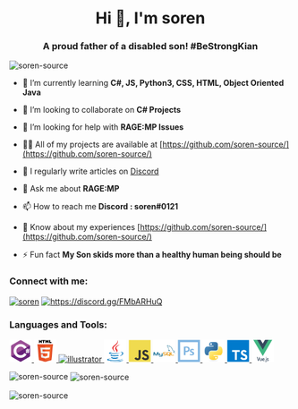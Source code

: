 <h1 align="center">Hi 👋, I'm soren</h1>
<h3 align="center">A proud father of a disabled son! #BeStrongKian</h3>

<p align="left"> <img src="https://komarev.com/ghpvc/?username=soren-source&label=Profile%20views&color=0e75b6&style=flat" alt="soren-source" /> </p>

- 🌱 I’m currently learning **C#, JS, Python3, CSS, HTML, Object Oriented Java**

- 👯 I’m looking to collaborate on **C# Projects**

- 🤝 I’m looking for help with **RAGE:MP Issues**

- 👨‍💻 All of my projects are available at [https://github.com/soren-source/](https://github.com/soren-source/)

- 📝 I regularly write articles on [Discord](Discord)

- 💬 Ask me about **RAGE:MP**

- 📫 How to reach me **Discord : soren#0121**

- 📄 Know about my experiences [https://github.com/soren-source/](https://github.com/soren-source/)

- ⚡ Fun fact **My Son skids more than a healthy human being should be**

<h3 align="left">Connect with me:</h3>
<p align="left">
<a href="https://www.youtube.com/c/soren" target="blank"><img align="center" src="https://raw.githubusercontent.com/rahuldkjain/github-profile-readme-generator/neutral-icons/src/images/icons/Social/youtube.svg" alt="soren" height="30" width="40" /></a>
<a href="https://discord.gg/https://discord.gg/FMbARHuQ" target="blank"><img align="center" src="https://raw.githubusercontent.com/rahuldkjain/github-profile-readme-generator/neutral-icons/src/images/icons/Social/discord.svg" alt="https://discord.gg/FMbARHuQ" height="30" width="40" /></a>
</p>

<h3 align="left">Languages and Tools:</h3>
<p align="left"> <a href="https://www.w3schools.com/cs/" target="_blank"> <img src="https://raw.githubusercontent.com/devicons/devicon/master/icons/csharp/csharp-original.svg" alt="csharp" width="40" height="40"/> </a> <a href="https://www.w3.org/html/" target="_blank"> <img src="https://raw.githubusercontent.com/devicons/devicon/master/icons/html5/html5-original-wordmark.svg" alt="html5" width="40" height="40"/> </a> <a href="https://www.adobe.com/in/products/illustrator.html" target="_blank"> <img src="https://www.vectorlogo.zone/logos/adobe_illustrator/adobe_illustrator-icon.svg" alt="illustrator" width="40" height="40"/> </a> <a href="https://www.java.com" target="_blank"> <img src="https://raw.githubusercontent.com/devicons/devicon/master/icons/java/java-original.svg" alt="java" width="40" height="40"/> </a> <a href="https://developer.mozilla.org/en-US/docs/Web/JavaScript" target="_blank"> <img src="https://raw.githubusercontent.com/devicons/devicon/master/icons/javascript/javascript-original.svg" alt="javascript" width="40" height="40"/> </a> <a href="https://www.mysql.com/" target="_blank"> <img src="https://raw.githubusercontent.com/devicons/devicon/master/icons/mysql/mysql-original-wordmark.svg" alt="mysql" width="40" height="40"/> </a> <a href="https://www.photoshop.com/en" target="_blank"> <img src="https://raw.githubusercontent.com/devicons/devicon/master/icons/photoshop/photoshop-line.svg" alt="photoshop" width="40" height="40"/> </a> <a href="https://www.python.org" target="_blank"> <img src="https://raw.githubusercontent.com/devicons/devicon/master/icons/python/python-original.svg" alt="python" width="40" height="40"/> </a> <a href="https://www.typescriptlang.org/" target="_blank"> <img src="https://raw.githubusercontent.com/devicons/devicon/master/icons/typescript/typescript-original.svg" alt="typescript" width="40" height="40"/> </a> <a href="https://vuejs.org/" target="_blank"> <img src="https://raw.githubusercontent.com/devicons/devicon/master/icons/vuejs/vuejs-original-wordmark.svg" alt="vuejs" width="40" height="40"/> </a> </p>

<p><img align="left" src="https://github-readme-stats.vercel.app/api/top-langs?username=soren-source&show_icons=true&locale=en&layout=compact" alt="soren-source" /></p>

<p>&nbsp;<img align="center" src="https://github-readme-stats.vercel.app/api?username=soren-source&show_icons=true&locale=en" alt="soren-source" /></p>

<p><img align="center" src="https://github-readme-streak-stats.herokuapp.com/?user=soren-source&" alt="soren-source" /></p>
